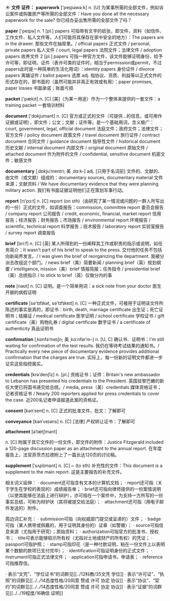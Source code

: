☀ <span class="category">**文件 证件：**</span>
<span class="vocabulary">**paperwork**</span> ['peɪpəwə:k] 
<span class="definition">n. [U] 为某事所需的全部文件，例如诉讼案件或购置房产等所需的全部文件：</span>Have you done all the necessary paperwork for the sale? 你已经办妥出售所需的全部文件了吗？

<span class="vocabulary">**paper**</span> ['peɪpə] 
<span class="definition">n. 1 [pl.] papers 可指带有文字的纸张，即文件，资料（如信件、工作文件、私人文件等，人们可能将其保存在家中安全的地方）：</span>The papers are in the drawer. 那些文件在抽屉里。/ official papers 正式文件 / personal, private papers 私人文件 / court, legal papers 法院文件；法律文件 / adoption papers 收养文件 <span class="definition">2 [pl.] papers 可指一种官方文件，该文件能够证明身份、给予许可等，即证明，证件（表许可类的证件时，相当于permission或permit，不过papers此时是一种简单的生活化用词）：</span>identity papers 身份证件 / divorce papers 离婚证件 / ballot papers 选票 <span class="definition">adj. 指协议、资质、利益等以正式文件的形式存在的，即书面的（虽然可能并非真正有效或有用）：</span>paper promises, paper losses 书面承诺；账面亏损

<span class="vocabulary">**packet**</span> ['pækɪt] 
<span class="definition">n. [C] [美]（为某一用途）作为一个整体来提供的一套文件：</span>a training packet 一套培训材料

<span class="vocabulary">**document**</span> ['dɒkjumənt] 
<span class="definition">n. [C] 官方或正式的文件（可提供…的信息，或可用作证据或证明），即文件；公文；文献；证件等。是一个基础用词，含义极广：</span>court, government, legal, official document 法庭文件；政府文件；法律文件；官方文件 / policy document 政策文件 / travel document 旅行证件 / contract document 合同文件 / guidance document 指导性文件 / historical document 历史文献 / internal document 内部文件 / original document 原始文件 / attached document 作为附件的文件 / confidential, sensitive document 机密文件；敏感文件
           
<span class="vocabulary">**documentary**</span> [ˌdɒkjuˈmentri; 美 ˌdɑ:k-]
<span class="definition">adj. [只用于名词前] 文件的、文献的、由文件（或文献）组成的：</span>documentary sources, documentary material 文件来源；文献资料 / We have documentary evidence that they were planning military action. 我们有书面证据证明他们正在策划军事行动。
           
<span class="vocabulary">**report**</span> [rɪ'pɔ:t] 
<span class="definition">n. [C] report (on sth)（由研究了某一情况或问题的一群人所写出的一份）正式的文件，如调查报告：</span>commission, committee report 委员会报告 / company report 公司报告 / credit, economic, financial, market report 信用报告；经济报告；财务报告；市场报告 / environmental report 环境报告 / scientific, technical report 科学报告；技术报告 / laboratory report 实验室报告 / survey report 调查报告

<span class="vocabulary">**brief**</span> [bri:f] 
<span class="definition">n. [C] [英] 某人所得到的一份阐释其工作或职责的指示或说明，如任务简介：</span>It wasn’t part of his brief to speak to the press. 交付他的任务不包括向新闻界发言。/ I was given the brief of reorganizing the department. 我被分派去改组这个部门。/ news brief（美）简要新闻 / planning brief（英）规划纲要 / intelligence, mission（美）brief 情报简报；任务指令 / presidential brief（美）总统指示 / to stick to brief（英）仅做分内的事

<span class="vocabulary">**note**</span> [nəʊt] 
<span class="definition">n. [C] 证明。是一个简单用词：</span>a sick note from your doctor 医生开据的病假证明

<span class="vocabulary">**certificate**</span> [sə'tɪfɪkət, sə'tɪfɪkeɪt] 
<span class="definition">n. [C] 一种正式文件，可被用于证明该文件所陈述的事实是真的，即证书：</span>birth, death, marriage certificate 出生证；死亡证明书；结婚证 / medical certificate 医学证明 / school certificate 学校证书 / gift certificate（美）购物礼券 / digital certificate 数字证书 / a certificate of authenticity 真品证明书
           
<span class="vocabulary">**confirmation**</span> [ˌkɒnfəˈmeɪʃn; 美 ˌkɑ:nfərˈm-]
<span class="definition">n. [U, C] 确认书、证明书：</span>I'm still waiting for confirmation of the test results. 我仍在等待考试结果的通知书。/ Practically every new piece of documentary evidence provides additional confirmation that the charges are true. 实际上，每一份新的证明文件都进一步证实这些指控属实。
           
<span class="vocabulary">**credentials**</span> [krəˈdenʃlz]
<span class="definition">n. [pl.] 资格证书；证件：</span>Britain's new ambassador to Lebanon has presented his credentials to the President. 英国驻黎巴嫩的新任大使已将国书递交给总统。/ media, press（美）credentials 媒体资格证书；记者资格证书 / Nearly 200 reporters applied for press credentials to cover the case. 近200名记者申请报道此案的资格证。

<span class="vocabulary">**consent**</span> [kənˈsent]
<span class="definition">n. [C] 正式的批准文件，批文：</span>了解即可
           
<span class="vocabulary">**conveyance**</span> [kənˈveɪəns]
<span class="definition">n. [C] [法律] 产权转让证书：</span>了解即可
           
<span class="vocabulary">**attachment**</span> [əˈtætʃmənt]

<span class="definition">n. [C] 附属于其它文件的一份文件，即文件的附件：</span>Justice Fitzgerald included a 120-page discussion paper as an attachment to the annual report. 在年度报告上，法官菲茨杰拉德附上了一篇长达120页的讨论稿。
           
<span class="vocabulary">**supplement**</span> [ˈsʌplɪmənt]
<span class="definition">n. [C] ~ (to sth) 补充性的文件：</span>This document is a supplement to the main report. 这是主要报告的补充文件。

相关词义延伸：
· document还可指含有文本的计算机文档；
· report还可指（关于学生在学校的表现的）成绩报告单；
· brief还可指向律师提供的一份案情说明（以使其能够在法庭上进行辩护），亦可指在一个案件中，为支持一方所写的一份事实总结，可称为辩护状（其将被提交给法庭）；
· attachment还可指（用电子邮件发送的）附件。

周边词汇补充：
· submission可指（向权威部门提交或呈递的）文件；
· badge可指（某人携带或佩戴的，用于证明其身份的）证章（如警徽）；
· source可指信息来源（尤指用于研究）；原始资料；
· authorization可指官方的批准书、授权书；
· title可表示能够昭示所有权（尤指对土地或财产的所有权）的凭证；
· passport可指护照；
· stamp可指印花（是一种付款证明，粘在一份文件上以表明某个数额的款项已支付完毕）；
· identification可指证明身份的正式文件；
· instrument可指正式法律文件；
· application可指申请书，申请表；
· reference可指推荐信。

· 表示“文凭”、“学位证书”的词群见[[../12科教/35文凭 学位]]
· 表示“许可证”、“执照”的词群见[[../../14态度性格/20同意 赞成 许可 协定 协议]]
· 表示“协议”、“契约”的词群见[[../../14态度性格/20同意 赞成 许可 协定 协议]]
· 表示“证据”的词群见[[../../19程度/16确信 证明]]
